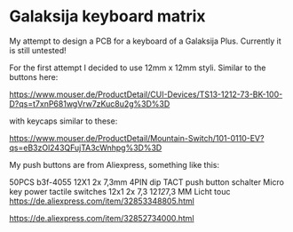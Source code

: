 # Galaksija keyboard matrix

My attempt to design a PCB for a keyboard of a Galaksija Plus.
Currently it is still untested!

For the first attempt I decided to use 12mm x 12mm styli.
Similar to the buttons here:

https://www.mouser.de/ProductDetail/CUI-Devices/TS13-1212-73-BK-100-D?qs=t7xnP681wgVrw7zKuc8u2g%3D%3D

with keycaps similar to these:

https://www.mouser.de/ProductDetail/Mountain-Switch/101-0110-EV?qs=eB3zOl243QFujTA3cWnhpg%3D%3D

My push buttons are from Aliexpress, something like this:

50PCS b3f-4055 12X1 2x 7,3mm 4PIN dip TACT push button schalter Micro key power tactile switches 12x1 2x 7,3 12*12*7,3 MM Licht touc
https://de.aliexpress.com/item/32853348805.html

https://de.aliexpress.com/item/32852734000.html

